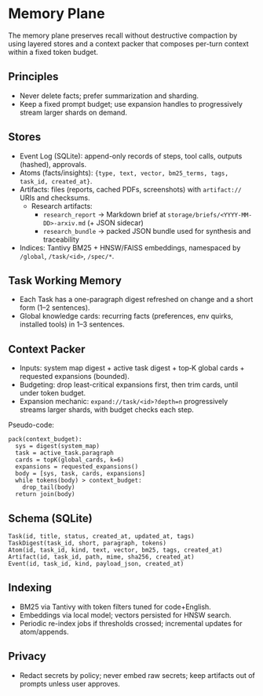 # Memory Plane

The memory plane preserves recall without destructive compaction by using layered stores and a context packer that composes per-turn context within a fixed token budget.

## Principles

- Never delete facts; prefer summarization and sharding.
- Keep a fixed prompt budget; use expansion handles to progressively stream larger shards on demand.

## Stores

- Event Log (SQLite): append-only records of steps, tool calls, outputs (hashed), approvals.
- Atoms (facts/insights): `{type, text, vector, bm25_terms, tags, task_id, created_at}`.
- Artifacts: files (reports, cached PDFs, screenshots) with `artifact://` URIs and checksums.
  - Research artifacts:
    - `research_report` → Markdown brief at `storage/briefs/<YYYY-MM-DD>-arxiv.md` (+ JSON sidecar)
    - `research_bundle` → packed JSON bundle used for synthesis and traceability
- Indices: Tantivy BM25 + HNSW/FAISS embeddings, namespaced by `/global`, `/task/<id>`, `/spec/*`.

## Task Working Memory

- Each Task has a one-paragraph digest refreshed on change and a short form (1–2 sentences).
- Global knowledge cards: recurring facts (preferences, env quirks, installed tools) in 1–3 sentences.

## Context Packer

- Inputs: system map digest + active task digest + top‑K global cards + requested expansions (bounded).
- Budgeting: drop least-critical expansions first, then trim cards, until under token budget.
- Expansion mechanic: `expand://task/<id>?depth=n` progressively streams larger shards, with budget checks each step.

Pseudo-code:

```
pack(context_budget):
  sys = digest(system_map)
  task = active_task.paragraph
  cards = topK(global_cards, k=6)
  expansions = requested_expansions()
  body = [sys, task, cards, expansions]
  while tokens(body) > context_budget:
    drop_tail(body)
  return join(body)
```

## Schema (SQLite)

```
Task(id, title, status, created_at, updated_at, tags)
TaskDigest(task_id, short, paragraph, tokens)
Atom(id, task_id, kind, text, vector, bm25, tags, created_at)
Artifact(id, task_id, path, mime, sha256, created_at)
Event(id, task_id, kind, payload_json, created_at)
```

## Indexing

- BM25 via Tantivy with token filters tuned for code+English.
- Embeddings via local model; vectors persisted for HNSW search.
- Periodic re-index jobs if thresholds crossed; incremental updates for atom/appends.

## Privacy

- Redact secrets by policy; never embed raw secrets; keep artifacts out of prompts unless user approves.
